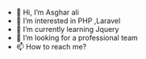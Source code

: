 - 👋 Hi, I’m Asghar ali
- 👀 I’m interested in PHP ,Laravel
- 🌱 I’m currently learning Jquery
- 💞️ I’m looking for a professional team 
- 📫 How to reach me?

<!---
www.newkhan497@gmail.com
03048823207
--->
